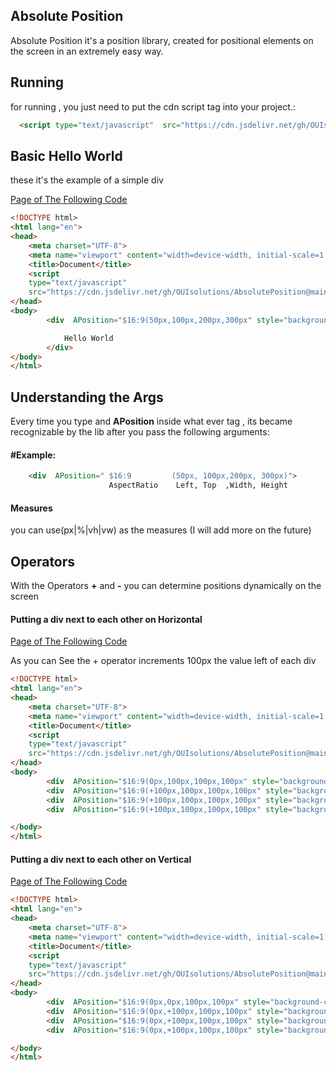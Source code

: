 ## Absolute Position
Absolute Position it's a position library, created for positional
elements on the screen in an extremely easy way.

## Running
for running , you just need to put the cdn script tag into your project.:
```html
  <script type="text/javascript"  src="https://cdn.jsdelivr.net/gh/OUIsolutions/AbsolutePosition@main/AbsolutePosition.js"></script>
```
## Basic Hello World

these it's the example  of a simple div
<br>

[Page of The Following Code](https://ouisolutions.github.io/AbsolutePosition/exemples/start.html)

```html
<!DOCTYPE html>
<html lang="en">
<head>
    <meta charset="UTF-8">
    <meta name="viewport" content="width=device-width, initial-scale=1.0">
    <title>Document</title>
    <script  
    type="text/javascript"
    src="https://cdn.jsdelivr.net/gh/OUIsolutions/AbsolutePosition@main/AbsolutePosition.js"></script>
</head>
<body>
        <div  APosition="$16:9(50px,100px,200px,300px" style="background-color: red;">

            Hello World
        </div>
</body>
</html>
```


## Understanding the Args 

Every time you type and **APosition** inside what ever tag , its became recognizable by the lib
after  you pass the following arguments:
#### #Example:
```html
    <div  APosition=" $16:9         (50px, 100px,200px, 300px)">
                      AspectRatio    Left, Top  ,Width, Height
```
#### Measures
you can use(px|%|vh|vw) as the measures (I will add more on the future)

## Operators 
With the Operators **+** and **-**  you can determine positions dynamically on the screen

#### Putting a div next to each other on Horizontal

[Page of The Following Code](https://ouisolutions.github.io/AbsolutePosition/exemples/next_to_each_other_horizontal.html)

As you can See the + operator increments 100px the value left of each div 

```html
<!DOCTYPE html>
<html lang="en">
<head>
    <meta charset="UTF-8">
    <meta name="viewport" content="width=device-width, initial-scale=1.0">
    <title>Document</title>
    <script  
    type="text/javascript"
    src="https://cdn.jsdelivr.net/gh/OUIsolutions/AbsolutePosition@main/AbsolutePosition.js"></script>
</head>
<body>
        <div  APosition="$16:9(0px,100px,100px,100px" style="background-color: red;"></div>
        <div  APosition="$16:9(+100px,100px,100px,100px" style="background-color: #0033ff;"></div>
        <div  APosition="$16:9(+100px,100px,100px,100px" style="background-color: red;"></div>
        <div  APosition="$16:9(+100px,100px,100px,100px" style="background-color: #0033ff;"></div>

</body>
</html>
```
#### Putting a div next to each other on Vertical

[Page of The Following Code](https://ouisolutions.github.io/AbsolutePosition/exemples/next_to_each_other_vertical.html)

```html
<!DOCTYPE html>
<html lang="en">
<head>
    <meta charset="UTF-8">
    <meta name="viewport" content="width=device-width, initial-scale=1.0">
    <title>Document</title>
    <script  
    type="text/javascript"
    src="https://cdn.jsdelivr.net/gh/OUIsolutions/AbsolutePosition@main/AbsolutePosition.js"></script>
</head>
<body>
        <div  APosition="$16:9(0px,0px,100px,100px" style="background-color: red;"></div>
        <div  APosition="$16:9(0px,+100px,100px,100px" style="background-color: #0033ff;"></div>
        <div  APosition="$16:9(0px,+100px,100px,100px" style="background-color: red;"></div>
        <div  APosition="$16:9(0px,+100px,100px,100px" style="background-color: #0033ff;"></div>

</body>
</html>
```






